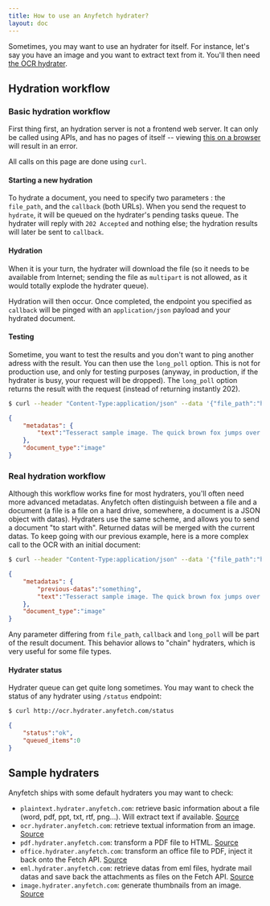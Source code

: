 ```yaml
---
title: How to use an Anyfetch hydrater?
layout: doc
---
```


Sometimes, you may want to use an hydrater for itself. For instance, let's say you have an image and you want to extract text from it.
You'll then need [the OCR hydrater](https://github.com/Papiel/ocr.hydrater.anyfetch.com).


## Hydration workflow
### Basic hydration workflow
First thing first, an hydration server is not a frontend web server. It can only be called using APIs, and has no pages of itself -- viewing [this on a browser](http://ocr.hydrater.anyfetch.com/) will result in an error.

All calls on this page are done using `curl`.

#### Starting a new hydration
To hydrate a document, you need to specify two parameters : the `file_path`, and the `callback` (both URLs).
When you send the request to `hydrate`, it will be queued on the hydrater's pending tasks queue.
The hydrater will reply with `202 Accepted` and nothing else; the hydration results will later be sent to `callback`.

#### Hydration
When it is your turn, the hydrater will download the file (so it needs to be available from Internet; sending the file as `multipart` is not allowed, as it would totally explode the hydrater queue).

Hydration will then occur. Once completed, the endpoint you specified as `callback` will be pinged with an `application/json` payload and your hydrated document.

#### Testing
Sometime, you want to test the results and you don't want to ping another adress with the result.
You can then use the `long_poll` option. This is not for production use, and only for testing purposes (anyway, in production, if the hydrater is busy, your request will be dropped). The `long_poll` option returns the result with the request (instead of returning instantly 202).

```sh
$ curl --header "Content-Type:application/json" --data '{"file_path":"https://raw2.github.com/Papiel/ocr.hydrater.anyfetch.com/763ca1c77b33451de3fff733ad850287b48d2f96/test/samples/sample.png", "long_poll":true}' http://ocr.hydrater.anyfetch.com/hydrate
```

```json
{
    "metadatas": {
        "text":"Tesseract sample image. The quick brown fox jumps over the lazy dog.\n\n"
    },
    "document_type":"image"
}
```

### Real hydration workflow
Although this workflow works fine for most hydraters, you'll often need more advanced metadatas. Anyfetch often distinguish between a file and a document (a file is a file on a hard drive, somewhere, a document is a JSON object with datas). Hydraters use the same scheme, and allows you to send a document "to start with". Returned datas will be merged with the current datas.
To keep going with our previous example, here is a more complex call to the OCR with an initial document:

```sh
$ curl --header "Content-Type:application/json" --data '{"file_path":"https://raw2.github.com/Papiel/ocr.hydrater.anyfetch.com/763ca1c77b33451de3fff733ad850287b48d2f96/test/samples/sample.png", "callback":"http://example.com","long_poll":true, "metadatas": {"previous-datas":"something"}}' http://ocr.hydrater.anyfetch.com/hydrate
```

```json
{
    "metadatas": {
        "previous-datas":"something",
        "text":"Tesseract sample image. The quick brown fox jumps over the lazy dog.\n\n"
    },
    "document_type":"image"
}
```

Any parameter differing from `file_path`, `callback` and `long_poll` will be part of the result document. This behavior allows to "chain" hydraters, which is very useful for some file types.

#### Hydrater status
Hydrater queue can get quite long sometimes. You may want to check the status of any hydrater using `/status` endpoint:

```sh
$ curl http://ocr.hydrater.anyfetch.com/status
```

```json
{
    "status":"ok",
    "queued_items":0
}
```

## Sample hydraters
Anyfetch ships with some default hydraters you may want to check:

* `plaintext.hydrater.anyfetch.com`: retrieve basic information about a file (word, pdf, ppt, txt, rtf, png...). Will extract text if available. [Source](https://github.com/Papiel/plaintext.hydrater.anyfetch.com)
* `ocr.hydrater.anyfetch.com`: retrieve textual information from an image. [Source](https://github.com/Papiel/ocr.hydrater.anyfetch.com)
* `pdf.hydrater.anyfetch.com`: transform a PDF file to HTML. [Source](https://github.com/Papiel/pdf.hydrater.anyfetch.com)
* `office.hydrater.anyfetch.com`: transform an office file to PDF, inject it back onto the Fetch API. [Source](https://github.com/Papiel/office.hydrater.anyfetch.com)
* `eml.hydrater.anyfetch.com`: retrieve datas from eml files, hydrate mail datas and save back the attachments as files on the Fetch API. [Source](https://github.com/Papiel/eml.hydrater.anyfetch.com)
* `image.hydrater.anyfetch.com`: generate thumbnails from an image. [Source](https://github.com/Papiel/image.hydrater.anyfetch.com)
